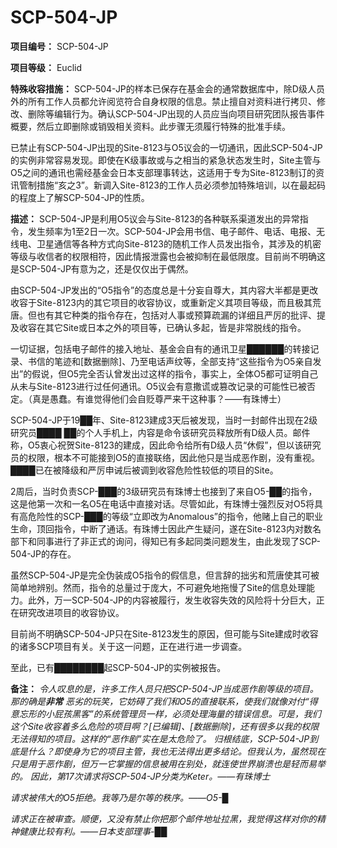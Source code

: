 # SCP-504-JP
**项目编号：** SCP-504-JP

**项目等级：** Euclid

**特殊收容措施：** SCP-504-JP的样本已保存在基金会的通常数据库中，除D级人员外的所有工作人员都允许阅览符合自身权限的信息。禁止擅自对资料进行拷贝、修改、删除等编辑行为。确认SCP-504-JP出现的人员应当向项目研究团队报告事件概要，然后立即删除或销毁相关资料。此步骤无须履行特殊的批准手续。

已禁止有SCP-504-JP出现的Site-8123与O5议会的一切通讯，因此SCP-504-JP的实例非常容易发现。即使在K级事故或与之相当的紧急状态发生时，Site主管与O5之间的通讯也需经基金会日本支部理事转达，这适用于专为Site-8123制订的资讯管制措施“亥之3”。新调入Site-8123的工作人员必须参加特殊培训，以在最起码的程度上了解SCP-504-JP的性质。

**描述：** SCP-504-JP是利用O5议会与Site-8123的各种联系渠道发出的异常指令，发生频率为1至2日一次。SCP-504-JP会用书信、电子邮件、电话、电报、无线电、卫星通信等各种方式向Site-8123的随机工作人员发出指令，其涉及的机密等级与收信者的权限相符，因此情报泄露也会被抑制在最低限度。目前尚不明确这是SCP-504-JP有意为之，还是仅仅出于偶然。

由SCP-504-JP发出的“O5指令”的态度总是十分妄自尊大，其内容大半都是更改收容于Site-8123内的其它项目的收容协议，或重新定义其项目等级，而且极其荒唐。但也有其它种类的指令存在，包括对人事或预算疏漏的详细且严厉的批评、提及收容在其它Site或日本之外的项目等，已确认多起，皆是非常脱线的指令。

一切证据，包括电子邮件的接入地址、基金会自有的通讯卫星██████的转接记录、书信的笔迹和[数据删除]、乃至电话声纹等，全部支持“这些指令为O5亲自发出”的假说，但O5完全否认曾发出过这样的指令，事实上，全体O5都可证明自己从未与Site-8123进行过任何通讯。O5议会有意撒谎或篡改记录的可能性已被否定。（真是愚蠢。有谁觉得他们会自贬尊严来干这种事？——有珠博士）

SCP-504-JP于19██年、Site-8123建成3天后被发现，当时一封邮件出现在2级研究员████ ██的个人手机上，内容是命令该研究员释放所有D级人员。邮件称，O5衷心祝贺Site-8123的建成，因此命令给所有D级人员“休假”，但以该研究员的权限，根本不可能接到O5的直接联络，因此他只是当成恶作剧，没有重视。████已在被降级和严厉申诫后被调到收容危险性较低的项目的Site。

2周后，当时负责SCP-███的3级研究员有珠博士也接到了来自O5-██的指令，这是他第一次和一名O5在电话中直接对话。尽管如此，有珠博士强烈反对O5将具有高危险性的SCP-███的等级“立即改为Anomalous”的指令，他赌上自己的职业生命，顶回指令，中断了通话。有珠博士因此产生疑问，遂在Site-8123内对数名部下和同事进行了非正式的询问，得知已有多起同类问题发生，由此发现了SCP-504-JP的存在。

虽然SCP-504-JP是完全伪装成O5指令的假信息，但言辞的拙劣和荒唐使其可被简单地辨别。然而，指令的总量过于庞大，不可避免地拖慢了Site的信息处理能力。此外，万一SCP-504-JP的内容被履行，发生收容失效的风险将十分巨大，正在研究改进项目的收容协议。

目前尚不明确SCP-504-JP只在Site-8123发生的原因，但可能与Site建成时收容的诸多SCP项目有关。关于这一问题，正在进行进一步调查。

至此，已有████████起SCP-504-JP的实例被报告。

**备注：** <em>&#20196;&#20154;&#21497;&#24687;&#30340;&#26159;&#65292;&#35768;&#22810;&#24037;&#20316;&#20154;&#21592;&#21482;&#25226;SCP-504-JP&#24403;&#25104;&#24694;&#20316;&#21095;&#31561;&#32423;&#30340;&#39033;&#30446;&#12290;&#37027;&#30340;&#30830;&#26159;**&#38750;&#24120;** &#24694;&#21155;&#30340;&#29609;&#31505;&#65292;&#23427;&#22952;&#30861;&#20102;&#25105;&#20204;&#21644;O5&#30340;&#30452;&#25509;&#32852;&#31995;&#65292;&#20351;&#25105;&#20204;&#23601;&#20687;&#23545;&#20184;&#8220;&#24471;&#24847;&#24536;&#24418;&#30340;&#23567;&#23617;&#23401;&#40657;&#23458;&#8221;&#30340;&#31995;&#32479;&#31649;&#29702;&#21592;&#19968;&#26679;&#65292;&#24517;&#39035;&#22788;&#29702;&#28023;&#37327;&#30340;&#38169;&#35823;&#20449;&#24687;&#12290;&#21487;&#26159;&#65292;&#25105;&#20204;&#36825;&#20010;Site&#25910;&#23481;&#30528;&#22810;&#20040;&#21361;&#38505;&#30340;&#39033;&#30446;&#21834;&#65311;[&#24050;&#32534;&#36753;]&#12289;[&#25968;&#25454;&#21024;&#38500;]&#65292;&#36824;&#26377;&#24456;&#22810;&#20197;&#25105;&#30340;&#26435;&#38480;&#26080;&#27861;&#24471;&#30693;&#30340;&#39033;&#30446;&#12290;&#36825;&#26679;&#30340;&#8220;&#24694;&#20316;&#21095;&#8221;&#23454;&#22312;&#26159;&#22826;&#21361;&#38505;&#20102;&#12290;
&#24402;&#26681;&#32467;&#24213;&#65292;SCP-504-JP&#21040;&#24213;&#26159;&#20160;&#20040;&#65311;&#21363;&#20351;&#36523;&#20026;&#23427;&#30340;&#39033;&#30446;&#20027;&#31649;&#65292;&#25105;&#20063;&#26080;&#27861;&#24471;&#20986;&#26356;&#22810;&#32467;&#35770;&#12290;&#20294;&#25105;&#35748;&#20026;&#65292;&#34429;&#28982;&#29616;&#22312;&#21482;&#26159;&#29992;&#20110;&#24694;&#20316;&#21095;&#65292;&#20294;&#19975;&#19968;&#23427;&#25484;&#25569;&#30340;&#20449;&#24687;&#34987;&#29992;&#22312;&#21035;&#22788;&#65292;&#23601;&#36830;&#20351;&#19990;&#30028;&#23849;&#28291;&#20063;&#26159;&#36731;&#32780;&#26131;&#20030;&#30340;&#12290;
&#22240;&#27492;&#65292;&#31532;17&#27425;&#35831;&#27714;&#23558;SCP-504-JP&#20998;&#31867;&#20026;Keter&#12290;&#8212;&#8212;&#26377;&#29664;&#21338;&#22763;</em>

<em>&#35831;&#27714;&#34987;&#20255;&#22823;&#30340;O5&#25298;&#32477;&#12290;&#25105;&#31561;&#20035;&#26159;&#23572;&#31561;&#30340;&#31209;&#24207;&#12290;&#8212;&#8212;O5-&#9608;</em>

*请求正在被审查。顺便，又没有禁止你把那个邮件地址拉黑，我觉得这样对你的精神健康比较有利。——日本支部理事-██* 


